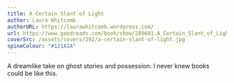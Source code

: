 ```yaml
---
title: A Certain Slant of Light
author: Laura Whitcomb
authorURL: https://laurawhitcomb.wordpress.com/
url: https://www.goodreads.com/book/show/289601.A_Certain_Slant_of_Light
coverSrc: /assets/covers/292/a-certain-slant-of-light.jpg
spineColour: "#121A1A"
---
```


A dreamlike take on ghost stories and possession. I never knew books could be like this.
